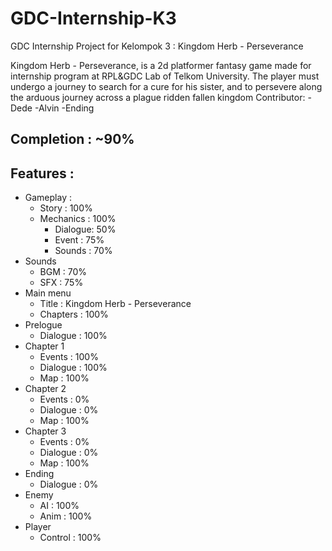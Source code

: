 # GDC-Internship-K3
GDC Internship Project for Kelompok 3 : Kingdom Herb - Perseverance

Kingdom Herb - Perseverance, is a 2d platformer fantasy game made for internship program at RPL&GDC Lab of Telkom University. The player must undergo a journey to search for a cure for his sister, and to persevere along the arduous journey across a plague ridden fallen kingdom
Contributor:
-Dede
-Alvin
-Ending

## Completion : ~90%
## Features : 
- Gameplay :
  - Story     : 100%
  - Mechanics : 100%
    - Dialogue: 50%
    - Event   : 75%
    - Sounds  : 70%
- Sounds
  - BGM       : 70%
  - SFX       : 75%
- Main menu
  - Title : Kingdom Herb - Perseverance
  - Chapters  : 100%
- Prelogue
  - Dialogue  : 100%
- Chapter 1
  - Events    : 100%
  - Dialogue  : 100%
  - Map       : 100%
- Chapter 2
  - Events    : 0%
  - Dialogue  : 0%
  - Map       : 100%
- Chapter 3
  - Events    : 0%
  - Dialogue  : 0%
  - Map       : 100%
- Ending
  - Dialogue  : 0%
- Enemy
  - AI        : 100%
  - Anim      : 100%
- Player
  -  Control : 100%
